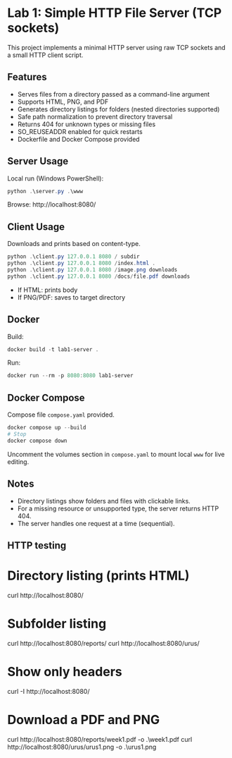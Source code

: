# Lab 1: Simple HTTP File Server (TCP sockets)

This project implements a minimal HTTP server using raw TCP sockets and a small HTTP client script.

## Features
- Serves files from a directory passed as a command-line argument
- Supports HTML, PNG, and PDF
- Generates directory listings for folders (nested directories supported)
- Safe path normalization to prevent directory traversal
- Returns 404 for unknown types or missing files
- SO_REUSEADDR enabled for quick restarts
- Dockerfile and Docker Compose provided

## Server Usage

Local run (Windows PowerShell):

```powershell
python .\server.py .\www
```

Browse: http://localhost:8080/

## Client Usage

Downloads and prints based on content-type.

```powershell
python .\client.py 127.0.0.1 8080 / subdir
python .\client.py 127.0.0.1 8080 /index.html .
python .\client.py 127.0.0.1 8080 /image.png downloads
python .\client.py 127.0.0.1 8080 /docs/file.pdf downloads
```

- If HTML: prints body
- If PNG/PDF: saves to target directory

## Docker

Build:
```powershell
docker build -t lab1-server .
```
Run:
```powershell
docker run --rm -p 8080:8080 lab1-server
```

## Docker Compose

Compose file `compose.yaml` provided.

```powershell
docker compose up --build
# Stop
docker compose down
```

Uncomment the volumes section in `compose.yaml` to mount local `www` for live editing.

## Notes
- Directory listings show folders and files with clickable links.
- For a missing resource or unsupported type, the server returns HTTP 404.
- The server handles one request at a time (sequential).

## HTTP testing
# Directory listing (prints HTML)
curl http://localhost:8080/

# Subfolder listing
curl http://localhost:8080/reports/
curl http://localhost:8080/urus/

# Show only headers
curl -I http://localhost:8080/

# Download a PDF and PNG
curl http://localhost:8080/reports/week1.pdf -o .\week1.pdf
curl http://localhost:8080/urus/urus1.png -o .\urus1.png
